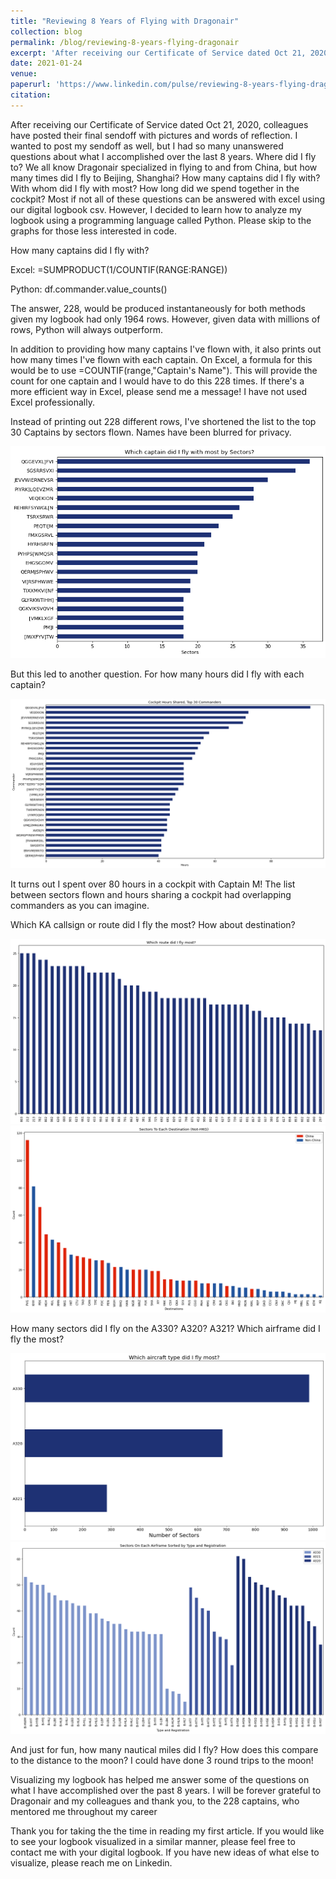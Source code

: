 ```yaml
---
title: "Reviewing 8 Years of Flying with Dragonair"
collection: blog
permalink: /blog/reviewing-8-years-flying-dragonair
excerpt: 'After receiving our Certificate of Service dated Oct 21, 2020, colleagues have posted their final sendoff with pictures and words of reflection. I wanted to post my sendoff as well, but I had so many unanswered questions about what I accomplished over the last 8 years. Where did I fly to?'
date: 2021-01-24
venue:
paperurl: 'https://www.linkedin.com/pulse/reviewing-8-years-flying-dragonair-azwin-lam/?trackingId=Uq5xe5q2H2R3gYW2DrTWwg%3D%3D'
citation:
---
```

<!-- This paper is about the number 1. The number 2 is left for future work. -->

<!-- [Download paper here](http://academicpages.github.io/files/paper1.pdf) -->

<!-- Recommended citation: Your Name, You. (2009). "Paper Title Number 1." <i>Journal 1</i>. 1(1). -->

After receiving our Certificate of Service dated Oct 21, 2020, colleagues have posted their final sendoff with pictures and words of reflection. I wanted to post my sendoff as well, but I had so many unanswered questions about what I accomplished over the last 8 years. Where did I fly to? We all know Dragonair specialized in flying to and from China, but how many times did I fly to Beijing, Shanghai? How many captains did I fly with? With whom did I fly with most? How long did we spend together in the cockpit? Most if not all of these questions can be answered with excel using our digital logbook csv. However, I decided to learn how to analyze my logbook using a programming language called Python. Please skip to the graphs for those less interested in code.

How many captains did I fly with?

Excel: =SUMPRODUCT(1/COUNTIF(RANGE:RANGE))

Python: df.commander.value_counts()

The answer, 228, would be produced instantaneously for both methods given my logbook had only 1964 rows. However, given data with millions of rows, Python will always outperform.

In addition to providing how many captains I've flown with, it also prints out how many times I've flown with each captain. On Excel, a formula for this would be to use =COUNTIF(range,"Captain's Name"). This will provide the count for one captain and I would have to do this 228 times. If there's a more efficient way in Excel, please send me a message! I have not used Excel professionally.

Instead of printing out 228 different rows, I've shortened the list to the top 30 Captains by sectors flown. Names have been blurred for privacy.

<img src="images/pilot log book/Which captain did I fly with most by sectors.png" alt="Most Sectors Flown" title="Most Sectors Flown"/>

But this led to another question. For how many hours did I fly with each captain?

<img src="images/pilot log book/Cockpit Hours Shared Top 30 Commanders.png" alt="Shared Top 30 Commanders" title="Shared Top 30 Commanders"/>

It turns out I spent over 80 hours in a cockpit with Captain M! The list between sectors flown and hours sharing a cockpit had overlapping commanders as you can imagine.

Which KA callsign or route did I fly the most? How about destination?

<img src="images/pilot log book/Which route did I fly most.png" alt="Which route did I fly most.png" title="Which route did I fly most.png"/>

<img src="images/pilot log book/Destinations Count Not Hong Kong.png" alt="Destinations Count Not Hong Kong" title="Destinations Count Not Hong Kong"/>


How many sectors did I fly on the A330? A320? A321? Which airframe did I fly the most?

<img src="images/pilot log book/Which aircraft type did I fly most.png" alt="Which aircraft type did I fly most" title="Which aircraft type did I fly most"/>

<img src="images/pilot log book/Sectors By Airframe.png" alt="Sectors By Airframe" title="Sectors By Airframe"/>

And just for fun, how many nautical miles did I fly? How does this compare to the distance to the moon? I could have done 3 round trips to the moon!

Visualizing my logbook has helped me answer some of the questions on what I have accomplished over the past 8 years. I will be forever grateful to Dragonair and my colleagues and thank you, to the 228 captains, who mentored me throughout my career

Thank you for taking the the time in reading my first article. If you would like to see your logbook visualized in a similar manner, please feel free to contact me with your digital logbook. If you have new ideas of what else to visualize, please reach me on Linkedin.